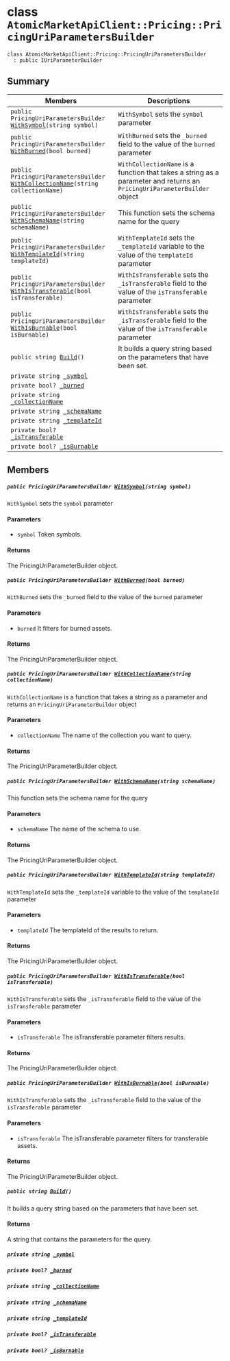 # class `AtomicMarketApiClient::Pricing::PricingUriParametersBuilder` 

```
class AtomicMarketApiClient::Pricing::PricingUriParametersBuilder
  : public IUriParameterBuilder
```

## Summary

 Members                                | Descriptions                                
----------------------------------------|---------------------------------------------
`public PricingUriParametersBuilder `[`WithSymbol`](#class_atomic_market_api_client_1_1_pricing_1_1_pricing_uri_parameters_builder_1a09ad8b6a8d73526f5a0fc20c76894819)`(string symbol)` | `WithSymbol` sets the `symbol` parameter
`public PricingUriParametersBuilder `[`WithBurned`](#class_atomic_market_api_client_1_1_pricing_1_1_pricing_uri_parameters_builder_1a4f7c02ab695e063599b873e235d5ce47)`(bool burned)` | `WithBurned` sets the `_burned` field to the value of the `burned` parameter
`public PricingUriParametersBuilder `[`WithCollectionName`](#class_atomic_market_api_client_1_1_pricing_1_1_pricing_uri_parameters_builder_1ade45698cd327201f24270ccede733cd3)`(string collectionName)` | `WithCollectionName` is a function that takes a string as a parameter and returns an `PricingUriParameterBuilder` object
`public PricingUriParametersBuilder `[`WithSchemaName`](#class_atomic_market_api_client_1_1_pricing_1_1_pricing_uri_parameters_builder_1a3728ef603ca60a309fe59e96213208b5)`(string schemaName)` | This function sets the schema name for the query
`public PricingUriParametersBuilder `[`WithTemplateId`](#class_atomic_market_api_client_1_1_pricing_1_1_pricing_uri_parameters_builder_1a56b890f7fa617e3ae6908264cb6fca6d)`(string templateId)` | `WithTemplateId` sets the `_templateId` variable to the value of the `templateId` parameter
`public PricingUriParametersBuilder `[`WithIsTransferable`](#class_atomic_market_api_client_1_1_pricing_1_1_pricing_uri_parameters_builder_1a6520a84e79a0e115c121cafc67cf6cf1)`(bool isTransferable)` | `WithIsTransferable` sets the `_isTransferable` field to the value of the `isTransferable` parameter
`public PricingUriParametersBuilder `[`WithIsBurnable`](#class_atomic_market_api_client_1_1_pricing_1_1_pricing_uri_parameters_builder_1a373cece648672a58d814966f3bc91b60)`(bool isBurnable)` | `WithIsTransferable` sets the `_isTransferable` field to the value of the `isTransferable` parameter
`public string `[`Build`](#class_atomic_market_api_client_1_1_pricing_1_1_pricing_uri_parameters_builder_1a933ab72b517a9c3879ef78b27a2483bf)`()` | It builds a query string based on the parameters that have been set.
`private string `[`_symbol`](#class_atomic_market_api_client_1_1_pricing_1_1_pricing_uri_parameters_builder_1a26c189f7d4c40f40f09ace24c4ccb945) | 
`private bool? `[`_burned`](#class_atomic_market_api_client_1_1_pricing_1_1_pricing_uri_parameters_builder_1a88325c0b6dc8cb4a570b2faaca18efa7) | 
`private string `[`_collectionName`](#class_atomic_market_api_client_1_1_pricing_1_1_pricing_uri_parameters_builder_1a10ec2fa990c6478bc519b1e57e1ab2aa) | 
`private string `[`_schemaName`](#class_atomic_market_api_client_1_1_pricing_1_1_pricing_uri_parameters_builder_1a2f9a887fd4dfcf60bfe4240a27085724) | 
`private string `[`_templateId`](#class_atomic_market_api_client_1_1_pricing_1_1_pricing_uri_parameters_builder_1a06f918051fc7b04615854510caa85934) | 
`private bool? `[`_isTransferable`](#class_atomic_market_api_client_1_1_pricing_1_1_pricing_uri_parameters_builder_1a44e26246620bd9d4efa97c195a356672) | 
`private bool? `[`_isBurnable`](#class_atomic_market_api_client_1_1_pricing_1_1_pricing_uri_parameters_builder_1a6020acf0c5cb6f447cfe5ba95579e74d) | 

## Members

##### `public PricingUriParametersBuilder `[`WithSymbol`](#class_atomic_market_api_client_1_1_pricing_1_1_pricing_uri_parameters_builder_1a09ad8b6a8d73526f5a0fc20c76894819)`(string symbol)` 

`WithSymbol` sets the `symbol` parameter

#### Parameters
* `symbol` Token symbols.

#### Returns
The PricingUriParameterBuilder object.

##### `public PricingUriParametersBuilder `[`WithBurned`](#class_atomic_market_api_client_1_1_pricing_1_1_pricing_uri_parameters_builder_1a4f7c02ab695e063599b873e235d5ce47)`(bool burned)` 

`WithBurned` sets the `_burned` field to the value of the `burned` parameter

#### Parameters
* `burned` It filters for burned assets.

#### Returns
The PricingUriParameterBuilder object.

##### `public PricingUriParametersBuilder `[`WithCollectionName`](#class_atomic_market_api_client_1_1_pricing_1_1_pricing_uri_parameters_builder_1ade45698cd327201f24270ccede733cd3)`(string collectionName)` 

`WithCollectionName` is a function that takes a string as a parameter and returns an `PricingUriParameterBuilder` object

#### Parameters
* `collectionName` The name of the collection you want to query.

#### Returns
The PricingUriParameterBuilder object.

##### `public PricingUriParametersBuilder `[`WithSchemaName`](#class_atomic_market_api_client_1_1_pricing_1_1_pricing_uri_parameters_builder_1a3728ef603ca60a309fe59e96213208b5)`(string schemaName)` 

This function sets the schema name for the query

#### Parameters
* `schemaName` The name of the schema to use.

#### Returns
The PricingUriParameterBuilder object.

##### `public PricingUriParametersBuilder `[`WithTemplateId`](#class_atomic_market_api_client_1_1_pricing_1_1_pricing_uri_parameters_builder_1a56b890f7fa617e3ae6908264cb6fca6d)`(string templateId)` 

`WithTemplateId` sets the `_templateId` variable to the value of the `templateId` parameter

#### Parameters
* `templateId` The templateId of the results to return.

#### Returns
The PricingUriParameterBuilder object.

##### `public PricingUriParametersBuilder `[`WithIsTransferable`](#class_atomic_market_api_client_1_1_pricing_1_1_pricing_uri_parameters_builder_1a6520a84e79a0e115c121cafc67cf6cf1)`(bool isTransferable)` 

`WithIsTransferable` sets the `_isTransferable` field to the value of the `isTransferable` parameter

#### Parameters
* `isTransferable` The isTransferable parameter filters results.

#### Returns
The PricingUriParameterBuilder object.

##### `public PricingUriParametersBuilder `[`WithIsBurnable`](#class_atomic_market_api_client_1_1_pricing_1_1_pricing_uri_parameters_builder_1a373cece648672a58d814966f3bc91b60)`(bool isBurnable)` 

`WithIsTransferable` sets the `_isTransferable` field to the value of the `isTransferable` parameter

#### Parameters
* `isTransferable` The isTransferable parameter filters for transferable assets.

#### Returns
The PricingUriParameterBuilder object.

##### `public string `[`Build`](#class_atomic_market_api_client_1_1_pricing_1_1_pricing_uri_parameters_builder_1a933ab72b517a9c3879ef78b27a2483bf)`()` 

It builds a query string based on the parameters that have been set.

#### Returns
A string that contains the parameters for the query.

##### `private string `[`_symbol`](#class_atomic_market_api_client_1_1_pricing_1_1_pricing_uri_parameters_builder_1a26c189f7d4c40f40f09ace24c4ccb945) 

##### `private bool? `[`_burned`](#class_atomic_market_api_client_1_1_pricing_1_1_pricing_uri_parameters_builder_1a88325c0b6dc8cb4a570b2faaca18efa7) 

##### `private string `[`_collectionName`](#class_atomic_market_api_client_1_1_pricing_1_1_pricing_uri_parameters_builder_1a10ec2fa990c6478bc519b1e57e1ab2aa) 

##### `private string `[`_schemaName`](#class_atomic_market_api_client_1_1_pricing_1_1_pricing_uri_parameters_builder_1a2f9a887fd4dfcf60bfe4240a27085724) 

##### `private string `[`_templateId`](#class_atomic_market_api_client_1_1_pricing_1_1_pricing_uri_parameters_builder_1a06f918051fc7b04615854510caa85934) 

##### `private bool? `[`_isTransferable`](#class_atomic_market_api_client_1_1_pricing_1_1_pricing_uri_parameters_builder_1a44e26246620bd9d4efa97c195a356672) 

##### `private bool? `[`_isBurnable`](#class_atomic_market_api_client_1_1_pricing_1_1_pricing_uri_parameters_builder_1a6020acf0c5cb6f447cfe5ba95579e74d) 

